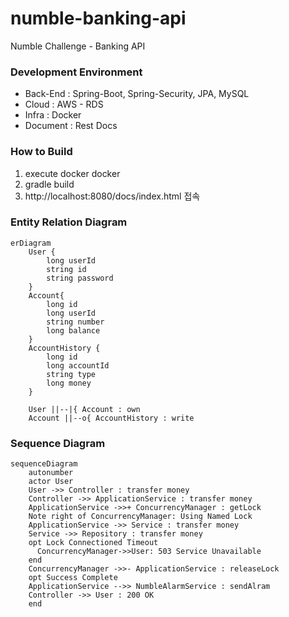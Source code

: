 # numble-banking-api
Numble Challenge - Banking API

### Development Environment

- Back-End : Spring-Boot, Spring-Security, JPA, MySQL
- Cloud : AWS - RDS
- Infra : Docker
- Document : Rest Docs

### How to Build

1. execute docker docker
2. gradle build
3. http://localhost:8080/docs/index.html 접속

### Entity Relation Diagram

```mermaid
erDiagram
	User {
		long userId
		string id
		string password
	}
	Account{
		long id
		long userId
		string number
		long balance
	}
	AccountHistory {
		long id
		long accountId
		string type
		long money	
	}

	User ||--|{ Account : own	
	Account ||--o{ AccountHistory : write
```

### Sequence Diagram

```mermaid
sequenceDiagram
	autonumber
	actor User
	User ->> Controller : transfer money
	Controller ->> ApplicationService : transfer money
	ApplicationService ->>+ ConcurrencyManager : getLock
	Note right of ConcurrencyManager: Using Named Lock
	ApplicationService ->> Service : transfer money
	Service ->> Repository : transfer money
    opt Lock Connectioned Timeout
      ConcurrencyManager->>User: 503 Service Unavailable
	end
	ConcurrencyManager ->>- ApplicationService : releaseLock
    opt Success Complete
	ApplicationService -->> NumbleAlarmService : sendAlram
	Controller ->> User : 200 OK
	end
```
